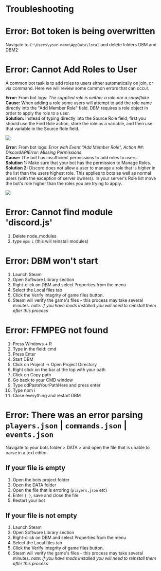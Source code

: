 # Troubleshooting

# Error: Bot token is being overwritten
Navigate to `C:\Users\your-name\AppData\local` and delete folders DBM and DBM2

# Error: Cannot Add Roles to User
A common bot task is to add roles to users either automatically on join, or via command. Here we will review some common errors that can occur.

**Error:** From bot logs: _The supplied role is neither a role nor a snowflake_<br/>
**Cause:** When adding a role some users will attempt to add the role name directly into the "Add Member Role" field. DBM requires a role object in order to apply the role to a user.<br/>
**Solution:** Instead of typing directly into the Source Role field, first you should use the Find Role action, store the role as a variable, and then use that variable in the Source Role field.<br/>

![](https://raw.githubusercontent.com/Silversunset01/dbm/master/screenshots/roleexample.jpg)

**Error:** From bot logs: _Error with Event "Add Member Role", Action ##: DiscordAPIError: Missing Permissions_<br/>
**Cause:** The bot has insufficient permissions to add roles to users.<br/>
**Solution 1:** Make sure that your bot has the permission to Manage Roles.<br/>
**Solution 2:** Discord does not allow a user to manage a role that is *higher* in the list than the users highest role. This applies to bots as well as normal users (with the exception of server owners). In your server's Role list move the bot's role higher than the roles you are trying to apply.

![](https://raw.githubusercontent.com/Silversunset01/dbm/master/screenshots/rolelist1.jpg)

# Error: Cannot find module 'discord.js'
1. Delete node_modules 
2. type `npm i` (this will reinstall modules)

# Error: DBM won't start
1. Launch Steam
2. Open Software Library section 
3. Right-click on DBM and select Properties from the menu
4. Select the Local files tab
5. Click the Verify integrity of game files button.
6. Steam will verify the game's files - this process may take several minutes.
_note: if you have mods installed you will need to reinstall them after this process_

# Error: FFMPEG not found
1. Press Windows + R
2. Type in the field: cmd
3. Press Enter
4. Start DBM
5. Click on Project -> Open Project Directory
6. Right click on the bar at the top with your path
7. Click on Copy path
8. Go back to your CMD window
9. Type cdPasteYourPathHere and press enter
10. Type npm i
11. Close everything and restart DBM

# Error: There was an error parsing `players.json` |  `commands.json` | `events.json` 
Navigate to your bots folder > DATA > and open the file that is unable to parse in a text editor. 

## If your file is empty

1. Open the bots project folder 
2. Open the DATA folder 
3. Open the file that is erroring (`players.json` etc) 
4. Enter `{ }`, save and close the file 
5. Restart your bot 

## If your file is not empty
1. Launch Steam
2. Open Software Library section 
3. Right-click on DBM and select Properties from the menu
4. Select the Local files tab
5. Click the Verify integrity of game files button.
6. Steam will verify the game's files - this process may take several minutes.
_note: if you have mods installed you will need to reinstall them after this process_
